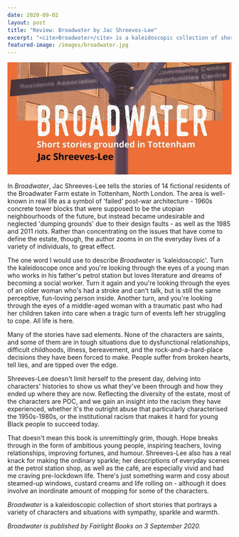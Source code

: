 ```yaml
---
date: 2020-09-02
layout: post
title: "Review: Broadwater by Jac Shreeves-Lee"
excerpt: "<cite>Broadwater</cite> is a kaleidoscopic collection of short stories that portrays a variety of characters and situations with sympathy, sparkle and warmth."
featured-image: /images/broadwater.jpg
---
```


![Broadwater](/images/broadwater.jpg)

In <cite>Broadwater</cite>, Jac Shreeves-Lee tells the stories of 14 fictional residents of the Broadwater Farm estate in Tottenham, North London. The area is well-known in real life as a symbol of 'failed' post-war architecture - 1960s concrete tower blocks that were supposed to be the utopian neighbourhoods of the future, but instead became undesirable and neglected 'dumping grounds' due to their design faults - as well as the 1985 and 2011 riots. Rather than concentrating on the issues that have come to define the estate, though, the author zooms in on the everyday lives of a variety of individuals, to great effect.

The one word I would use to describe <cite>Broadwater</cite> is 'kaleidoscopic'. Turn the kaleidoscope once and you're looking through the eyes of a young man who works in his father's petrol station but loves literature and dreams of becoming a social worker. Turn it again and you're looking through the eyes of an older woman who's had a stroke and can't talk, but is still the same perceptive, fun-loving person inside. Another turn, and you're looking through the eyes of a middle-aged woman with a traumatic past who had her children taken into care when a tragic turn of events left her struggling to cope. All life is here.

Many of the stories have sad elements. None of the characters are saints, and some of them are in tough situations due to dysfunctional relationships, difficult childhoods, illness, bereavement, and the rock-and-a-hard-place decisions they have been forced to make. People suffer from broken hearts, tell lies, and are tipped over the edge.

Shreeves-Lee doesn't limit herself to the present day, delving into characters' histories to show us what they've been through and how they ended up where they are now. Reflecting the diversity of the estate, most of the characters are POC, and we gain an insight into the racism they have experienced, whether it's the outright abuse that particularly characterised the 1950s-1980s, or the institutional racism that makes it hard for young Black people to succeed today.

That doesn't mean this book is unremittingly grim, though. Hope breaks through in the form of ambitious young people, inspiring teachers, loving relationships, improving fortunes, and humour. Shreeves-Lee also has a real knack for making the ordinary sparkle; her descriptions of everyday scenes at the petrol station shop, as well as the café, are especially vivid and had me craving pre-lockdown life. There's just something warm and cosy about steamed-up windows, custard creams and life rolling on - although it does involve an inordinate amount of mopping for some of the characters.

<cite>Broadwater</cite> is a kaleidoscopic collection of short stories that portrays a variety of characters and situations with sympathy, sparkle and warmth.

*<cite>Broadwater</cite> is published by Fairlight Books on 3 September 2020.*
